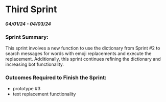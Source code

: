# Third Sprint
#### ***04/01/24 - 04/03/24***

### Sprint Summary:
This sprint involves a new function to use the dictionary from Sprint #2 to search messages for words with emoji replacements and execute the replacement. Additionally, this sprint continues refining the dictionary and increasing bot functionality.

### Outcomes Required to Finish the Sprint:
  - prototype #3
  - text replacement functionality

